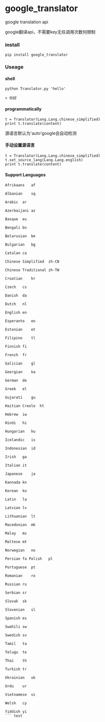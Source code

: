 # google_translator

google translation api

google翻译api，不需要key无任调用次数何限制

### install

```
pip install google_translator
```

### Useage
#### shell
```
python Translator.py 'hello'
	
> 你好 
```
#### programmatically

```
t = Translator(Lang.Lang.chinese_simplified)
print t.translate(content)
```

源语言默认为'auto'google会自动检测

#### 手动设置源语言

```
t = Translator(Lang.Lang.chinese_simplified)
t.set_source_lang(Lang.Lang.english)
print t.translate(content)
```


#### Support Languages
```
Afrikaans	af 

Albanian	sq 

Arabic	ar 

Azerbaijani	az 

Basque	eu 

Bengali	bn 

Belarusian	be 

Bulgarian	bg 

Catalan	ca 

Chinese Simplified	zh-CN 

Chinese Traditional	zh-TW 

Croatian	hr 

Czech	cs 

Danish	da 

Dutch	nl 

English	en 

Esperanto	eo 

Estonian	et 

Filipino	tl 

Finnish	fi 

French	fr 

Galician	gl 

Georgian	ka 

German	de 

Greek	el 

Gujarati	gu 

Haitian Creole	ht 

Hebrew	iw 

Hindi	hi 

Hungarian	hu 

Icelandic	is 

Indonesian	id 

Irish	ga 

Italian	it 

Japanese	ja 

Kannada	kn 

Korean	ko 

Latin	la 

Latvian	lv 

Lithuanian	lt 

Macedonian	mk 

Malay	ms 

Maltese	mt 

Norwegian	no 

Persian	fa Polish	pl 

Portuguese	pt 

Romanian	ro 

Russian	ru 

Serbian	sr 

Slovak	sk 

Slovenian	sl 

Spanish	es 

Swahili	sw 

Swedish	sv 

Tamil	ta 

Telugu	te 

Thai	th 

Turkish	tr 

Ukrainian	uk 

Urdu	ur 

Vietnamese	vi 

Welsh	cy 

Yiddish	yi
``` test
